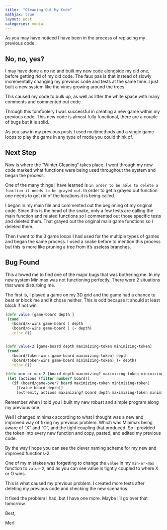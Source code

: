 ```yaml
---
title:  "Cleaning Out My Code"
mathjax: true
layout: post
categories: media
---
```


As you may have noticed I have been in the process of replacing my previous code.


## No, no, yes?

I may have done a no no and built my new code alongside my old one, before getting rid of my old code. The faux pas is that instead of slowly incrementally changing my previous code and tests at the same time. I just built a new system like the vines growing around the trees.

This caused my code to bulk up, as well as litter the white space with many comments and commented out code.

Through this tomfoolery I was successful in creating a new game within my previous code. This new code is almost fully functional, there are a couple of bugs but it is solid.

As you saw in my previous posts I used multimethods and a single game loops to play the game in any type of mode you could think of.


## Next Step

Now is where the “Winter Cleaning” takes place. I went through my new code marked what functions were being used throughout the system and began the process.

One of the many things I have learned is `in order to be able to delete a function it needs to be grayed out`. In order to get a grayed out function one needs to get rid of the locations it is being called.

I began in my main file and commented out the beginning of my original code. Since this is the head of the snake, only a few tests are calling the main function and related functions so I commented out those specific tests and deleted them. That grayed out the original main game functions so I deleted them.

Then I went to the 3 game loops I had used for the multiple types of games and began the same process. I used a snake before to mention this process but this is more like pruning a tree from it’s useless branches.

## Bug Found

This allowed me to find one of the major bugs that was bothering me. In my new system Minimax was not functioning perfectly. There were 2 situations that were disturbing me.

The first is, I played a game on my 3D grid and the game had a chance to beat or block me and it chose neither. This is odd because it should at least block if not win.

```clojure
(defn value [game-board depth ]
 (cond
   (board/x-wins game-board ) depth
   (board/o-wins game-board ) (- depth)
   :else 0))


(defn value-2 [game-board depth maximizing-token minimizing-token]
 (cond
   (board/token-wins game-board maximizing-token) depth
   (board/token-wins game-board minimizing-token) (- depth)
   :else 0))

(defn min-or-max-2 [board depth maximizing? maximizing-token minimizing-token]
 (let [actions (filter number? board)]
   (if (board/game-over? board maximizing-token minimizing-token)
     [(value board depth)]
     (extremity actions maximizing? board depth maximizing-token minimizing-token))))
```
Remember when I told you I built my new robust and simple program along my previous one.

Well I changed minimax according to what I thought was a new and improved way of fixing my previous problem. Which was Minimax being aware of “X” and “O”, and the tight coupling that produced. So I provided the token into every new function and copy, pasted, and edited my previous code.

By the way I hope you can see the clever naming scheme for my new and improved functions-2.

One of my mistakes was forgetting to change the `value` in my `min-or-max` function to `value-2`, and as you can see value is tightly coupled to where X or O wins.

This is what caused my previous problem. I created more tests after deleting my previous code and checking the new scenarios.

It fixed the problem I had, but I have one more. Maybe I’ll go over that tomorrow.

Best,

Merl
